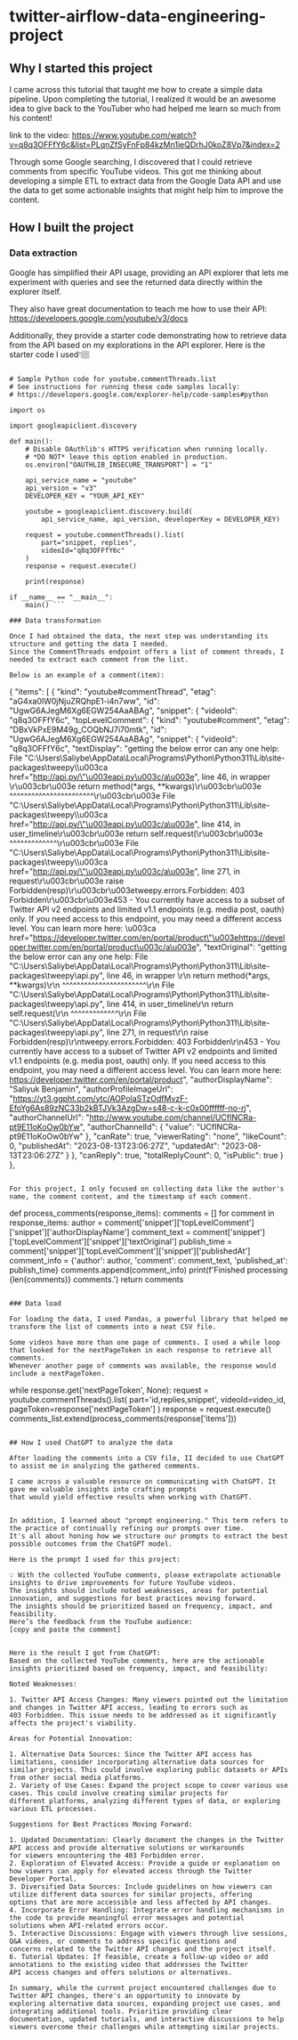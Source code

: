 # twitter-airflow-data-engineering-project

## Why I started this project

I came across this tutorial that taught me how to create a simple data pipeline.
Upon completing the tutorial, I realized it would be an awesome idea to give back 
to the YouTuber who had helped me learn so much from his content!

link to the video: https://www.youtube.com/watch?v=q8q3OFFfY6c&list=PLqnZfSyFnFp84kzMn1ieQDrhJ0koZ8Vp7&index=2

Through some Google searching, I discovered that I could retrieve comments from specific YouTube videos. 
This got me thinking about developing a simple ETL to extract data from the Google Data API and use the data
to get some actionable insights that might help him to improve the content.

## How I built the project

### Data extraction

Google has simplified their API usage, providing an API explorer that lets me experiment with queries and see the 
returned data directly within the explorer itself.

They also have great documentation to teach me how to use their API: https://developers.google.com/youtube/v3/docs

Additionally, they provide a starter code demonstrating how to retrieve data from the API based on my explorations in the API explorer. 
Here is the starter code I used👇🏽

```# -*- coding: utf-8 -*-

# Sample Python code for youtube.commentThreads.list
# See instructions for running these code samples locally:
# https://developers.google.com/explorer-help/code-samples#python

import os

import googleapiclient.discovery

def main():
    # Disable OAuthlib's HTTPS verification when running locally.
    # *DO NOT* leave this option enabled in production.
    os.environ["OAUTHLIB_INSECURE_TRANSPORT"] = "1"

    api_service_name = "youtube"
    api_version = "v3"
    DEVELOPER_KEY = "YOUR_API_KEY"

    youtube = googleapiclient.discovery.build(
        api_service_name, api_version, developerKey = DEVELOPER_KEY)

    request = youtube.commentThreads().list(
        part="snippet, replies",
        videoId="q8q3OFFfY6c"
    )
    response = request.execute()

    print(response)

if __name__ == "__main__":
    main() ```

### Data transformation

Once I had obtained the data, the next step was understanding its structure and getting the data I needed. 
Since the CommentThreads endpoint offers a list of comment threads, I needed to extract each comment from the list.

Below is an example of a comment(item):

```
{
  "items": [
    {
      "kind": "youtube#commentThread",
      "etag": "aG4xa0IW0jNjuZRQhpE1-i4n7ww",
      "id": "UgwG6AJegM6Xg6EGW254AaABAg",
      "snippet": {
        "videoId": "q8q3OFFfY6c",
        "topLevelComment": {
          "kind": "youtube#comment",
          "etag": "DBxVkPxE9M49g_COQbNJ7i70mtk",
          "id": "UgwG6AJegM6Xg6EGW254AaABAg",
          "snippet": {
            "videoId": "q8q3OFFfY6c",
            "textDisplay": "getting the below error can any one help:                                                                                                                                                                                                                                                                                             File &quot;C:\\Users\\Saliybe\\AppData\\Local\\Programs\\Python\\Python311\\Lib\\site-packages\\tweepy\\\u003ca href=\"http://api.py/\"\u003eapi.py\u003c/a\u003e&quot;, line 46, in wrapper       \r\u003cbr\u003e    return method(*args, **kwargs)\r\u003cbr\u003e           ^^^^^^^^^^^^^^^^^^^^^^^\r\u003cbr\u003e  File &quot;C:\\Users\\Saliybe\\AppData\\Local\\Programs\\Python\\Python311\\Lib\\site-packages\\tweepy\\\u003ca href=\"http://api.py/\"\u003eapi.py\u003c/a\u003e&quot;, line 414, in user_timeline\r\u003cbr\u003e    return self.request(\r\u003cbr\u003e           ^^^^^^^^^^^^^\r\u003cbr\u003e  File &quot;C:\\Users\\Saliybe\\AppData\\Local\\Programs\\Python\\Python311\\Lib\\site-packages\\tweepy\\\u003ca href=\"http://api.py/\"\u003eapi.py\u003c/a\u003e&quot;, line 271, in request\r\u003cbr\u003e    raise Forbidden(resp)\r\u003cbr\u003etweepy.errors.Forbidden: 403 Forbidden\r\u003cbr\u003e453 - You currently have access to a subset of Twitter API v2 endpoints and limited v1.1 endpoints (e.g. media post, oauth) only. If you need access to this endpoint, you may need a different access level. You can learn more here: \u003ca href=\"https://developer.twitter.com/en/portal/product\"\u003ehttps://developer.twitter.com/en/portal/product\u003c/a\u003e",
            "textOriginal": "getting the below error can any one help:                                                                                                                                                                                                                                                                                             File \"C:\\Users\\Saliybe\\AppData\\Local\\Programs\\Python\\Python311\\Lib\\site-packages\\tweepy\\api.py\", line 46, in wrapper       \r\n    return method(*args, **kwargs)\r\n           ^^^^^^^^^^^^^^^^^^^^^^^\r\n  File \"C:\\Users\\Saliybe\\AppData\\Local\\Programs\\Python\\Python311\\Lib\\site-packages\\tweepy\\api.py\", line 414, in user_timeline\r\n    return self.request(\r\n           ^^^^^^^^^^^^^\r\n  File \"C:\\Users\\Saliybe\\AppData\\Local\\Programs\\Python\\Python311\\Lib\\site-packages\\tweepy\\api.py\", line 271, in request\r\n    raise Forbidden(resp)\r\ntweepy.errors.Forbidden: 403 Forbidden\r\n453 - You currently have access to a subset of Twitter API v2 endpoints and limited v1.1 endpoints (e.g. media post, oauth) only. If you need access to this endpoint, you may need a different access level. You can learn more here: https://developer.twitter.com/en/portal/product",
            "authorDisplayName": "Saliyuk Benjamin",
            "authorProfileImageUrl": "https://yt3.ggpht.com/ytc/AOPolaSTzOdfMvzF-EfoYg6As89zNC33b2kBTJVk3AzgDw=s48-c-k-c0x00ffffff-no-rj",
            "authorChannelUrl": "http://www.youtube.com/channel/UCfINCRa-pt9E11oKoOw0bYw",
            "authorChannelId": {
              "value": "UCfINCRa-pt9E11oKoOw0bYw"
            },
            "canRate": true,
            "viewerRating": "none",
            "likeCount": 0,
            "publishedAt": "2023-08-13T23:06:27Z",
            "updatedAt": "2023-08-13T23:06:27Z"
          }
        },
        "canReply": true,
        "totalReplyCount": 0,
        "isPublic": true
      }
    },
```

For this project, I only focused on collecting data like the author's name, the comment content, and the timestamp of each comment. 

```
def process_comments(response_items):
		comments = []
		for comment in response_items:
				author = comment['snippet']['topLevelComment']['snippet']['authorDisplayName']
				comment_text = comment['snippet']['topLevelComment']['snippet']['textOriginal']
				publish_time = comment['snippet']['topLevelComment']['snippet']['publishedAt']
				comment_info = {'author': author, 
						'comment': comment_text, 'published_at': publish_time}
				comments.append(comment_info)
		print(f'Finished processing {len(comments)} comments.')
		return comments
```

### Data load

For loading the data, I used Pandas, a powerful library that helped me transform the list of comments into a neat CSV file.

Some videos have more than one page of comments. I used a while loop that looked for the nextPageToken in each response to retrieve all comments. 
Whenever another page of comments was available, the response would include a nextPageToken.

```
while response.get('nextPageToken', None):
        request = youtube.commentThreads().list(
            part='id,replies,snippet',
            videoId=video_id,
            pageToken=response['nextPageToken']
        )
        response = request.execute()
        comments_list.extend(process_comments(response['items']))
```

## How I used ChatGPT to analyze the data

After loading the comments into a CSV file, II decided to use ChatGPT to assist me in analyzing the gathered comments. 

I came across a valuable resource on communicating with ChatGPT. It gave me valuable insights into crafting prompts 
that would yield effective results when working with ChatGPT.


In addition, I learned about "prompt engineering." This term refers to the practice of continually refining our prompts over time. 
It's all about honing how we structure our prompts to extract the best possible outcomes from the ChatGPT model.

Here is the prompt I used for this project:

💡 With the collected YouTube comments, please extrapolate actionable insights to drive improvements for future YouTube videos.
The insights should include noted weaknesses, areas for potential innovation, and suggestions for best practices moving forward.
The insights should be prioritized based on frequency, impact, and feasibility.
Here’s the feedback from the YouTube audience:
[copy and paste the comment]


Here is the result I got from ChatGPT:
Based on the collected YouTube comments, here are the actionable insights prioritized based on frequency, impact, and feasibility:

Noted Weaknesses:

1. Twitter API Access Changes: Many viewers pointed out the limitation and changes in Twitter API access, leading to errors such as 
403 Forbidden. This issue needs to be addressed as it significantly affects the project's viability.

Areas for Potential Innovation:

1. Alternative Data Sources: Since the Twitter API access has limitations, consider incorporating alternative data sources for 
similar projects. This could involve exploring public datasets or APIs from other social media platforms.
2. Variety of Use Cases: Expand the project scope to cover various use cases. This could involve creating similar projects for 
different platforms, analyzing different types of data, or exploring various ETL processes.

Suggestions for Best Practices Moving Forward:

1. Updated Documentation: Clearly document the changes in the Twitter API access and provide alternative solutions or workarounds 
for viewers encountering the 403 Forbidden error.
2. Exploration of Elevated Access: Provide a guide or explanation on how viewers can apply for elevated access through the Twitter 
Developer Portal.
3. Diversified Data Sources: Include guidelines on how viewers can utilize different data sources for similar projects, offering 
options that are more accessible and less affected by API changes.
4. Incorporate Error Handling: Integrate error handling mechanisms in the code to provide meaningful error messages and potential 
solutions when API-related errors occur.
5. Interactive Discussions: Engage with viewers through live sessions, Q&A videos, or comments to address specific questions and 
concerns related to the Twitter API changes and the project itself.
6. Tutorial Updates: If feasible, create a follow-up video or add annotations to the existing video that addresses the Twitter 
API access changes and offers solutions or alternatives.

In summary, while the current project encountered challenges due to Twitter API changes, there's an opportunity to innovate by 
exploring alternative data sources, expanding project use cases, and integrating additional tools. Prioritize providing clear 
documentation, updated tutorials, and interactive discussions to help viewers overcome their challenges while attempting similar projects.